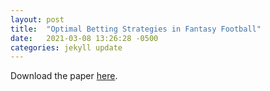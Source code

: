 ```yaml
---
layout: post
title:  "Optimal Betting Strategies in Fantasy Football"
date:   2021-03-08 13:26:28 -0500
categories: jekyll update
---
```


Download the paper [here](https://raw.githubusercontent.com/connorlarson/connorlarson.github.io/master/_posts/2021-03-10-ECO_325_Term_Paper.pdf).
